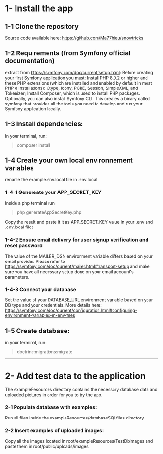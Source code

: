 
# 1- Install the app
## 1-1 Clone the repository
Source code available here: https://github.com/Ma77hieu/snowtricks

## 1-2 Requirements (from Symfony official documentation)
extract from https://symfony.com/doc/current/setup.html:
Before creating your first Symfony application you must:
Install PHP 8.0.2 or higher and these PHP extensions (which are installed and enabled by default in most PHP 8 installations): Ctype, iconv, PCRE, Session, SimpleXML, and Tokenizer;
Install Composer, which is used to install PHP packages.
Optionally, you can also install Symfony CLI. This creates a binary called symfony that provides all the tools you need to develop and run your Symfony application locally.

## 1-3 Install dependencies:
In your terminal, run:
>composer install
 
## 1-4 Create your own local environnement variables
rename the example.env.local file in .env.local

### 1-4-1 Genereate your APP_SECRET_KEY
Inside a php terminal run
> php generateAppSecretKey.php

Copy the result and paste it it as APP_SECRET_KEY value in your .env and .env.local files

### 1-4-2 Ensure email delivery for user signup verification and reset password
The value of the MAILER_DSN environment variable differs based on your email provider.
Please refer to https://symfony.com/doc/current/mailer.html#transport-setup and make sure you have all necessary setup done on your email account's parameters.

### 1-4-3 Connect your database
Set the value of your DATABASE_URL environment variable based on your DB type and your credentials. More details here: https://symfony.com/doc/current/configuration.html#configuring-environment-variables-in-env-files

## 1-5 Create database:
in your terminal, run:
> doctrine:migrations:migrate

***
# 2- Add test data to the application
The exampleResources directory contains the necessary database data and uploaded pictures in order for you to try the app.

### 2-1 Populate database with examples:
Run all files inside the exampleResources/databaseSQLfiles directory

### 2-2 Insert examples of uploaded images:
Copy all the images located in root/exampleResources/TestDbImages and paste them in root/public/uploads/images
